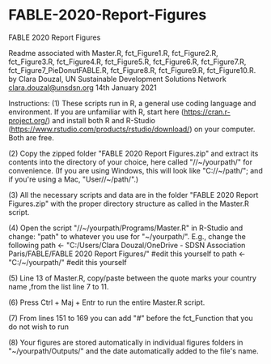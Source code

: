 # FABLE-2020-Report-Figures
FABLE 2020 Report Figures

Readme associated with Master.R, fct_Figure1.R, fct_Figure2.R, fct_Figure3.R, fct_Figure4.R, fct_Figure5.R, fct_Figure6.R, 
fct_Figure7.R, fct_Figure7_PieDonutFABLE.R, fct_Figure8.R, fct_Figure9.R, fct_Figure10.R.
by
Clara Douzal, UN Sustainable Development Solutions Network
clara.douzal@unsdsn.org
14th January 2021

Instructions:
(1) These scripts run in R, a general use coding language and environment. If you are unfamiliar with R, start here (https://cran.r-project.org/) and install both R and R-Studio (https://www.rstudio.com/products/rstudio/download/) on your computer. Both are free.

(2) Copy the zipped folder "FABLE 2020 Report Figures.zip" and extract its contents into the directory of your choice, here called "//~/yourpath/" for convenience. (If you are using Windows, this will look like "C://~/path/"; and if you're using a Mac, "User//~/path/".)

(3) All the necessary scripts and data are in the folder "FABLE 2020 Report Figures.zip" with the proper directory structure as called in the Master.R script. 

(4) Open the script "//~/yourpath/Programs/Master.R" in R-Studio and change:
"path" to whatever you use for "~/yourpath/". E.g., 
change the following
path <- "C:/Users/Clara Douzal/OneDrive - SDSN Association Paris/FABLE/FABLE 2020 Report Figures/" #edit this yourself
to
path <- "C:/~/yourpath/" #edit this yourself

(5) Line 13 of Master.R, copy/paste between the quote marks your country name ,from the list line 7 to 11.
 
(6) Press Ctrl + Maj + Entr to run the entire Master.R script.

(7) From lines 151 to 169 you can add "#" before the fct_Function that you do not wish to run

(8) Your figures are stored automatically in individual figures folders in "~/yourpath/Outputs/" and the date automatically added to the file's name.
